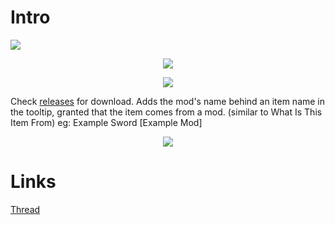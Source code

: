 # Intro
![](https://travis-ci.org/Jofairden/ModItemTooltips.svg "")

<p align="center">
<img src="http://javid.ddns.net/tModLoader/widget/widgetimage/ModItemTooltips.png"/>
</p>
<p align="center">
<img src="http://i.imgur.com/kdcROYP.png"/>
</p>

Check [releases](https://github.com/Jofairden/ModItemTooltips/releases/) for download.
Adds the mod's name behind an item name in the tooltip, granted that the item comes from a mod.
(similar to What Is This Item From)
eg: Example Sword [Example Mod]

<p align="center">
<img src="http://i.imgur.com/kdcROYP.png"/>
</p>

# Links

[Thread](http://forums.terraria.org/index.php?threads/moditem-tooltips.55084/)
